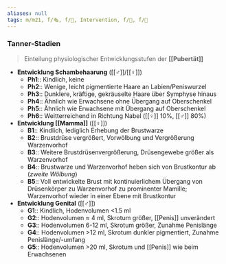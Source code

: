 ```yaml
---
aliases: null
tags: m/m21, f/🗞️, f/🦄, Intervention, f/🦩, f/🍆
---
```

### Tanner-Stadien
> Einteilung physiologischer Entwicklungsstufen der **[[Pubertät]]**
- **Entwicklung Schambehaarung** ([[♂]]/[[♀]])
	- **Ph1**:: Kindlich, keine
	- **Ph2**:: Wenige, leicht pigmentierte Haare an Labien/Peniswurzel
	- **Ph3**:: Dunklere, kräftige, gekräuselte Haare über Symphyse hinaus
	- **Ph4**:: Ähnlich wie Erwachsene ohne Übergang auf Oberschenkel
	- **Ph5**:: Ähnlich wie Erwachsene mit Übergang auf Oberschenkel
	- **Ph6**:: Weitterreichend in Richtung Nabel ([[♀]] 10%, [[♂]] 80%)
- **Entwicklung [[Mamma]]** ([[♀]])
	- **B1**:: Kindlich, lediglich Erhebung der Brustwarze
	- **B2**:: Brustdrüse vergrößert, Vorwölbung und Vergrößerung Warzenvorhof
	- **B3**:: Weitere Brustdrüsenvergrößerung, Drüsengewebe größer als Warzenvorhof
	- **B4**:: Brustwarze und Warzenvorhof heben sich von Brustkontur ab (*zweite Wölbung*)
	- **B5**:: Voll entwickelte Brust mit kontinuierlichem Übergang von Drüsenkörper zu Warzenvorhof zu prominenter Mamille; Warzenvorhof wieder in einer Ebene mit Brustkontur
- **Entwicklung Genital** ([[♂]])
	- **G1**:: Kindlich, Hodenvolumen <1.5 ml
	- **G2**:: Hodenvolumen ≈ 4 ml, Skrotum größer, [[Penis]] unverändert
	- **G3**:: Hodenvolumen 6-12 ml, Skrotum größer, Zunahme Penislänge
	- **G4**:: Hodenvolumen >12 ml, Skrotum dunkler pigmentiert, Zunahme Penislänge/-umfang
	- **G5**:: Hodenvolumen >20 ml, Skrotum und [[Penis]] wie beim Erwachsenen